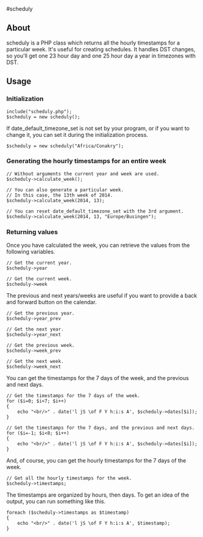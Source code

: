 #scheduly

## About

scheduly is a PHP class which returns all the hourly timestamps for a particular week. It's useful for creating schedules. It handles DST changes, so you'll get one 23 hour day and one 25 hour day a year in timezones with DST.

## Usage

### Initialization

    include("scheduly.php");
    $scheduly = new scheduly();

If date_default_timezone_set is not set by your program, or if you want to change it, you can set it during the initialization process.

    $scheduly = new scheduly("Africa/Conakry");

### Generating the hourly timestamps for an entire week

    // Without arguments the current year and week are used.
    $scheduly->calculate_week();

    // You can also generate a particular week.
    // In this case, the 13th week of 2014.
    $scheduly->calculate_week(2014, 13);

    // You can reset date_default_timezone_set with the 3rd argument.
    $scheduly->calculate_week(2014, 13, "Europe/Busingen");

### Returning values

Once you have calculated the week, you can retrieve the values from the following variables.

    // Get the current year.
    $scheduly->year

    // Get the current week.
    $scheduly->week

The previous and next years/weeks are useful if you want to provide a back and forward button on the calendar.

    // Get the previous year.
    $scheduly->year_prev

    // Get the next year.
    $scheduly->year_next

    // Get the previous week.
    $scheduly->week_prev

    // Get the next week.
    $scheduly->week_next

You can get the timestamps for the 7 days of the week, and the previous and next days.

    // Get the timestamps for the 7 days of the week.
    for ($i=0; $i<7; $i++)
    {
        echo "<br/>" . date('l jS \of F Y h:i:s A', $scheduly->dates[$i]);
    }

    // Get the timestamps for the 7 days, and the previous and next days.
    for ($i=-1; $i<8; $i++)
    {
        echo "<br/>" . date('l jS \of F Y h:i:s A', $scheduly->dates[$i]);
    }

And, of course, you can get the hourly timestamps for the 7 days of the week.

    // Get all the hourly timestamps for the week.
    $scheduly->timestamps;

The timestamps are organized by hours, then days. To get an idea of the output, you can run something like this.

    foreach ($scheduly->timestamps as $timestamp)
    {
        echo "<br/>" . date('l jS \of F Y h:i:s A', $timestamp);
    }
